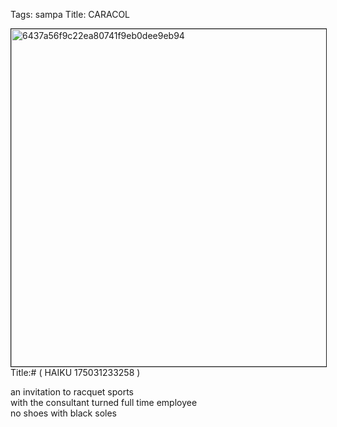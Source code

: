 Tags: sampa
Title: CARACOL
  
<p><img src="https://objects.hbvu.su/blotpix/2013/01/10.jpeg" width=540 height=540 alt="6437a56f9c22ea80741f9eb0dee9eb94" border=1>
Title:# ( HAIKU 175031233258 )  
  
an invitation to racquet sports  
with the consultant turned full time employee  
no shoes with black soles  
